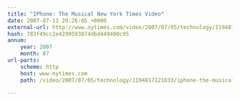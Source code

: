 ```yaml
---
title: "IPhone: The Musical New York Times Video"
date: 2007-07-11 20:26:05 +0000
external-url: http://www.nytimes.com/video/2007/07/05/technology/1194817121833/iphone-the-musical.html
hash: 783f49cc2e4299593874dbd449400c95
annum:
    year: 2007
    month: 07
url-parts:
    scheme: http
    host: www.nytimes.com
    path: /video/2007/07/05/technology/1194817121833/iphone-the-musical.html

---
```



